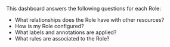 This dashboard answers the following questions for each Role:

- What relationships does the Role have with other resources?
- How is my Role configured?
- What labels and annotations are applied?
- What rules are associated to the Role?
